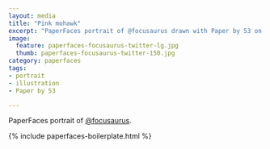 ```yaml
---
layout: media
title: "Pink mohawk"
excerpt: "PaperFaces portrait of @focusaurus drawn with Paper by 53 on an iPad."
image: 
  feature: paperfaces-focusaurus-twitter-lg.jpg
  thumb: paperfaces-focusaurus-twitter-150.jpg
category: paperfaces
tags: 
- portrait
- illustration
- Paper by 53

---
```


PaperFaces portrait of [@focusaurus](http://twitter.com/focusaurus).

{% include paperfaces-boilerplate.html %}